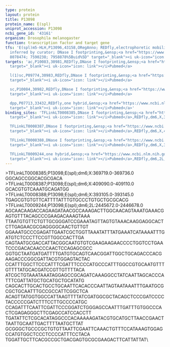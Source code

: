 ```yaml
---
type: protein
layout: protein
title: P13098
protein_name: E(spl)
uniprot_accession: P13098
ncbi_gene_id: '43161'
organism: Drosophila melanogaster
function: transcription factor and target gene
tfs: 'E(spl)m5-HLH,P13096,43158,ORegAnno; REDfly,electrophoretic mobility shift assay;
  inferred by curator; DNase I footprinting,&ensp;<a href="https://www.ncbi.nlm.nih.gov/pubmed/?term=15668164;
  8078474; 7590238; 7958878%5Buid%5D" target="_blank"><i uk-icon="icon: link"></i>Pubmed</a>'
targets: 'ac,P10083,30981,REDfly,DNase I footprinting,&ensp;<a href="https://www.ncbi.nlm.nih.gov/pubmed/?term=8078474%5Buid%5D"
  target="_blank"><i uk-icon="icon: link"></i>Pubmed</a>

  l(1)sc,P09774,30983,REDfly,DNase I footprinting,&ensp;<a href="https://www.ncbi.nlm.nih.gov/pubmed/?term=8078474%5Buid%5D"
  target="_blank"><i uk-icon="icon: link"></i>Pubmed</a>

  sc,P10084,30982,REDfly,DNase I footprinting,&ensp;<a href="https://www.ncbi.nlm.nih.gov/pubmed/?term=9649507%5Buid%5D"
  target="_blank"><i uk-icon="icon: link"></i>Pubmed</a>

  dpp,P07713,33432,REDfly,one hybrid,&ensp;<a href="https://www.ncbi.nlm.nih.gov/pubmed/?term=22037703%5Buid%5D"
  target="_blank"><i uk-icon="icon: link"></i>Pubmed</a>'
binding_sites: 'TFLinkLT0008385,DNase I footprinting,&ensp;<a href="https://www.ncbi.nlm.nih.gov/pubmed/?term=8078474%5Buid%5D"
  target="_blank"><i uk-icon="icon: link"></i>Pubmed</a>,REDfly,dm6,X,369719,369736,-

  TFLinkLT0008387,DNase I footprinting,&ensp;<a href="https://www.ncbi.nlm.nih.gov/pubmed/?term=8078474%5Buid%5D"
  target="_blank"><i uk-icon="icon: link"></i>Pubmed</a>,REDfly,dm6,X,409090,409110,-

  TFLinkLT0008388,DNase I footprinting,&ensp;<a href="https://www.ncbi.nlm.nih.gov/pubmed/?term=9649507%5Buid%5D"
  target="_blank"><i uk-icon="icon: link"></i>Pubmed</a>,REDfly,dm6,X,393105,393145,-

  TFLinkLT0009244,one hybrid,&ensp;<a href="https://www.ncbi.nlm.nih.gov/pubmed/?term=22037703%5Buid%5D"
  target="_blank"><i uk-icon="icon: link"></i>Pubmed</a>,REDfly,dm6,2L,2445672,2446678,-'
---
```

\>TFLinkLT0008385;P13098;E(spl);dm6;X:369719.0-369736.0\GGCAGCCGGCACGCGACA\\>TFLinkLT0008387;P13098;E(spl);dm6;X:409090.0-409110.0\GCACGTGTCAAATGCAGATGG\\>TFLinkLT0008388;P13098;E(spl);dm6;X:393105.0-393145.0\TGAGCGTGTGTTCATTTTATTTGTGCCCTGTGCTGCGCACG\\>TFLinkLT0009244;P13098;E(spl);dm6;2L:2445672.0-2446678.0\AGCAACAAGACCAGAAGATAACGCCAAAGACTTGGCAACAGTAAATGAAACGAGTGTTTACAGCCCGAAGACAAAGTAAA\TTAATGTGTTCTGTTGCGGGATCCGAAATAGTTAGTGTAAACAAGGAGGCACTCTTGAGAACGCGAGGGGCAACTGTTGT\GGAAATGCCCGAGATTGAATCGCTGGTTAAATATTTATGAAATCATAAAATTTGATGTCTCCCTTCCGTTGGCCACTTGA\CAGTAATGCGACCATTACGGCAATGTGTCGAAGAAGAACCCCTGGTCCTGAATCCCGACACAACCCAACTCCAGAGCGCC\GGTGCTAATGATGATTTTGATGTGCAGTCAACGGATTGGCTGCAGACCCACGAAGACCCGGCGATTACGTGGAGTACTAC\CCATTTGGCTTCCCATTTCGATTTCCCCATGCCCATTTGGCCGTGCAATGTTTGTTTTATGCACGATCCGTTGTTTTACA\ATCGCTGTAAATAAATAGGAGCCGCAGATCAAAGGCCTATCAATTAGCACCCATTTCGATTATGCTGCATGCTGCATATG\CAGCACTTGCACTGCCTGCAATTCACACCCAATTAGTAATAAATTTGAATGCGCGCTGCAATTTGCCGCCATTCGGCTCA\ACAGTTATGGTGGCCATTAAGTTTTATCGATGGCGCTACAGCTCCCGATCCCCTACCCCCGATCTTTCCTTGCCCCATGC\CCAGATTTCAATTCGATTCCCGGATCTGGGAGCCAATTTGATTTGTGGCCCACTCGAGAGGGCTTCGAGCCATCCACCTT\TGATATTCTCGCACATAGGCCCACAAAAAGATACGTGCATGCTTAACCGAACTTAATTGCAATTGACTTTTAATGCTTAT\GCGGGCTGCCCGCTGTGTTAATTCGAATTCAAACTGTTTCCATAAAGTGGAGCCATGTGGCTCCCTCCCCATTTCCTACA\TGGATTGCTTCACGCCGCTGACGAGTGCGCGAAGACTTCATTATTAT\